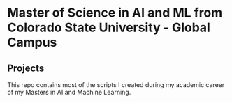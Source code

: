 # Master of Science in AI and ML from Colorado State University - Global Campus

## Projects

This repo contains most of the scripts I created during my academic career of my Masters in AI and Machine Learning. 
